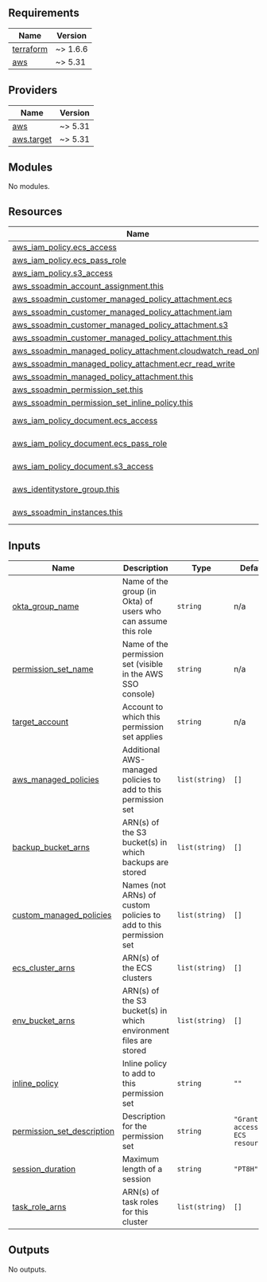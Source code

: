<!-- BEGIN_TF_DOCS -->
## Requirements

| Name | Version |
|------|---------|
| <a name="requirement_terraform"></a> [terraform](#requirement\_terraform) | ~> 1.6.6 |
| <a name="requirement_aws"></a> [aws](#requirement\_aws) | ~> 5.31 |

## Providers

| Name | Version |
|------|---------|
| <a name="provider_aws"></a> [aws](#provider\_aws) | ~> 5.31 |
| <a name="provider_aws.target"></a> [aws.target](#provider\_aws.target) | ~> 5.31 |

## Modules

No modules.

## Resources

| Name | Type |
|------|------|
| [aws_iam_policy.ecs_access](https://registry.terraform.io/providers/hashicorp/aws/latest/docs/resources/iam_policy) | resource |
| [aws_iam_policy.ecs_pass_role](https://registry.terraform.io/providers/hashicorp/aws/latest/docs/resources/iam_policy) | resource |
| [aws_iam_policy.s3_access](https://registry.terraform.io/providers/hashicorp/aws/latest/docs/resources/iam_policy) | resource |
| [aws_ssoadmin_account_assignment.this](https://registry.terraform.io/providers/hashicorp/aws/latest/docs/resources/ssoadmin_account_assignment) | resource |
| [aws_ssoadmin_customer_managed_policy_attachment.ecs](https://registry.terraform.io/providers/hashicorp/aws/latest/docs/resources/ssoadmin_customer_managed_policy_attachment) | resource |
| [aws_ssoadmin_customer_managed_policy_attachment.iam](https://registry.terraform.io/providers/hashicorp/aws/latest/docs/resources/ssoadmin_customer_managed_policy_attachment) | resource |
| [aws_ssoadmin_customer_managed_policy_attachment.s3](https://registry.terraform.io/providers/hashicorp/aws/latest/docs/resources/ssoadmin_customer_managed_policy_attachment) | resource |
| [aws_ssoadmin_customer_managed_policy_attachment.this](https://registry.terraform.io/providers/hashicorp/aws/latest/docs/resources/ssoadmin_customer_managed_policy_attachment) | resource |
| [aws_ssoadmin_managed_policy_attachment.cloudwatch_read_only](https://registry.terraform.io/providers/hashicorp/aws/latest/docs/resources/ssoadmin_managed_policy_attachment) | resource |
| [aws_ssoadmin_managed_policy_attachment.ecr_read_write](https://registry.terraform.io/providers/hashicorp/aws/latest/docs/resources/ssoadmin_managed_policy_attachment) | resource |
| [aws_ssoadmin_managed_policy_attachment.this](https://registry.terraform.io/providers/hashicorp/aws/latest/docs/resources/ssoadmin_managed_policy_attachment) | resource |
| [aws_ssoadmin_permission_set.this](https://registry.terraform.io/providers/hashicorp/aws/latest/docs/resources/ssoadmin_permission_set) | resource |
| [aws_ssoadmin_permission_set_inline_policy.this](https://registry.terraform.io/providers/hashicorp/aws/latest/docs/resources/ssoadmin_permission_set_inline_policy) | resource |
| [aws_iam_policy_document.ecs_access](https://registry.terraform.io/providers/hashicorp/aws/latest/docs/data-sources/iam_policy_document) | data source |
| [aws_iam_policy_document.ecs_pass_role](https://registry.terraform.io/providers/hashicorp/aws/latest/docs/data-sources/iam_policy_document) | data source |
| [aws_iam_policy_document.s3_access](https://registry.terraform.io/providers/hashicorp/aws/latest/docs/data-sources/iam_policy_document) | data source |
| [aws_identitystore_group.this](https://registry.terraform.io/providers/hashicorp/aws/latest/docs/data-sources/identitystore_group) | data source |
| [aws_ssoadmin_instances.this](https://registry.terraform.io/providers/hashicorp/aws/latest/docs/data-sources/ssoadmin_instances) | data source |

## Inputs

| Name | Description | Type | Default | Required |
|------|-------------|------|---------|:--------:|
| <a name="input_okta_group_name"></a> [okta\_group\_name](#input\_okta\_group\_name) | Name of the group (in Okta) of users who can assume this role | `string` | n/a | yes |
| <a name="input_permission_set_name"></a> [permission\_set\_name](#input\_permission\_set\_name) | Name of the permission set (visible in the AWS SSO console) | `string` | n/a | yes |
| <a name="input_target_account"></a> [target\_account](#input\_target\_account) | Account to which this permission set applies | `string` | n/a | yes |
| <a name="input_aws_managed_policies"></a> [aws\_managed\_policies](#input\_aws\_managed\_policies) | Additional AWS-managed policies to add to this permission set | `list(string)` | `[]` | no |
| <a name="input_backup_bucket_arns"></a> [backup\_bucket\_arns](#input\_backup\_bucket\_arns) | ARN(s) of the S3 bucket(s) in which backups are stored | `list(string)` | `[]` | no |
| <a name="input_custom_managed_policies"></a> [custom\_managed\_policies](#input\_custom\_managed\_policies) | Names (not ARNs) of custom policies to add to this permission set | `list(string)` | `[]` | no |
| <a name="input_ecs_cluster_arns"></a> [ecs\_cluster\_arns](#input\_ecs\_cluster\_arns) | ARN(s) of the ECS clusters | `list(string)` | `[]` | no |
| <a name="input_env_bucket_arns"></a> [env\_bucket\_arns](#input\_env\_bucket\_arns) | ARN(s) of the S3 bucket(s) in which environment files are stored | `list(string)` | `[]` | no |
| <a name="input_inline_policy"></a> [inline\_policy](#input\_inline\_policy) | Inline policy to add to this permission set | `string` | `""` | no |
| <a name="input_permission_set_description"></a> [permission\_set\_description](#input\_permission\_set\_description) | Description for the permission set | `string` | `"Grants access to ECS resources"` | no |
| <a name="input_session_duration"></a> [session\_duration](#input\_session\_duration) | Maximum length of a session | `string` | `"PT8H"` | no |
| <a name="input_task_role_arns"></a> [task\_role\_arns](#input\_task\_role\_arns) | ARN(s) of task roles for this cluster | `list(string)` | `[]` | no |

## Outputs

No outputs.
<!-- END_TF_DOCS -->